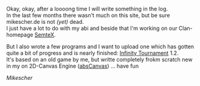 Okay, okay, after a loooong time I will write something in the log.  
In the last few months there wasn't much on this site, but be sure mikescher.de is not *(yet)* dead.  
I just have a lot to do with my abi and beside that I'm working on our Clan-homepage [SemteX](http://www.semtex.org).  

But I also wrote a few programs and I want to upload one which has gotten quite a bit of progress and is nearly finished: [Infinity Tournament](/programs/view/Infinity%20Tournament) 1.2.  
It's based on an old game by me, but writte completely frokm scratch new in my on 2D-Canvas Engine ([absCanvas](/programs/view/AbsCanvas)) ... have fun

*Mikescher*